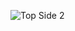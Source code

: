 ![Top Side 2](https://github.com/wroqabatyacaesar2023/CaesarProject/assets/145048454/79d087b6-5af7-4ed2-a7aa-c7b255c2b14c)
